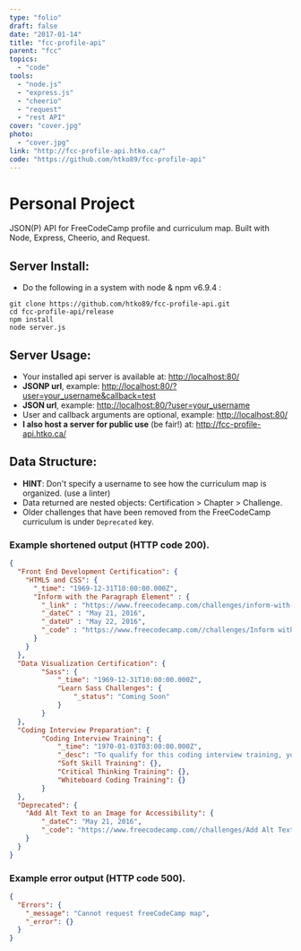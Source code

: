 ```yaml
---
type: "folio"
draft: false
date: "2017-01-14"
title: "fcc-profile-api"
parent: "fcc"
topics:
  - "code"
tools:
  - "node.js"
  - "express.js"
  - "cheerio"
  - "request"
  - "rest API"
cover: "cover.jpg"
photo:
  - "cover.jpg"
link: "http://fcc-profile-api.htko.ca/"
code: "https://github.com/htko89/fcc-profile-api"
---
```

# Personal Project
JSON(P) API for FreeCodeCamp profile and curriculum map. Built with Node, Express, Cheerio, and Request.

## Server Install:
* Do the following in a system with node & npm v6.9.4 :
```
git clone https://github.com/htko89/fcc-profile-api.git
cd fcc-profile-api/release
npm install
node server.js
```

## Server Usage:
* Your installed api server is available at: [http://localhost:80/](http://localhost:80/)
* **JSONP url**, example: [http://localhost:80/?user=your_username&callback=test](http://localhost:80/?user=your_username&callback=test)
* **JSON url**, example: [http://localhost:80/?user=your_username](http://localhost:80/?user=your_username)
* User and callback arguments are optional, example: [http://localhost:80/](http://localhost:80/)
* **I also host a server for public use** (be fair!) at: http://fcc-profile-api.htko.ca/

## Data Structure:
* **HINT**: Don't specify a username to see how the curriculum map is organized. (use a linter)
* Data returned are nested objects: Certification > Chapter > Challenge.
* Older challenges that have been removed from the FreeCodeCamp curriculum is under `Deprecated` key.

### Example shortened output (HTTP code 200).
```json
{
  "Front End Development Certification": {
    "HTML5 and CSS": {
      "_time": "1969-12-31T10:00:00.000Z",
      "Inform with the Paragraph Element" : {
        "_link" : "https://www.freecodecamp.com/challenges/inform-with-the-paragraph-element",
        "_dateC" : "May 21, 2016",
        "_dateU" : "May 22, 2016",
        "_code" : "https://www.freecodecamp.com//challenges/Inform with the Paragraph Element?solution=%0A%3Ch1%3EHello%20World%3C%2Fh1%3E%0A%3Ch2%3ECatPhotoApp%3C%2Fh2%3E%0A%3Cp%3EHello%20Paragraph%3C%2Fp%3E%0A"
      }
    }
  },
  "Data Visualization Certification": {
		"Sass": {
			"_time": "1969-12-31T10:00:00.000Z",
			"Learn Sass Challenges": {
				"_status": "Coming Soon"
			}
		}
  },
  "Coding Interview Preparation": {
		"Coding Interview Training": {
			"_time": "1970-01-03T03:00:00.000Z",
			"_desc": "To qualify for this coding interview training, you must first earn all four certifications: Front End, Data Visualization, Back End, and Full Stack",
			"Soft Skill Training": {},
			"Critical Thinking Training": {},
			"Whiteboard Coding Training": {}
		}
  },
  "Deprecated": {
  	"Add Alt Text to an Image for Accessibility": {
  		"_dateC": "May 21, 2016",
  		"_code": "https://www.freecodecamp.com//challenges/Add Alt Text to an Image for Accessibility?solution=..."
  	}
  }
}
```
### Example error output (HTTP code 500).
```json
{
  "Errors": {
    "_message": "Cannot request freeCodeCamp map",
    "_error": {}
  }
}
```
